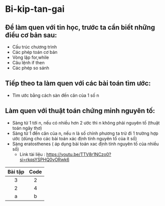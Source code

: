 # Bi-kip-tan-gai

## Để làm quen với tin học, trước ta cần biết những điều cơ bản sau:
- Cấu trúc chương trình
- Các phép toán cơ bản
- Vòng lặp for,while
- Câu lệnh if then
- Các phép so sánh
## Tiếp theo ta làm quen với các bài toán tìm ước:
- Tìm ước bằng cách sàn đến căn của 1 số n
## Làm quen với thuật toán chứng minh nguyên tố:
- Sàng từ 1 tới n, nếu có nhiều hơn 2 ước thì n không phải nguyên tố (thuật toán ngây thơ)
- Sàng từ 1 đến căn của n, nếu n là số chính phương ta trừ đi 1 trường hợp ước (dùng cho các bài toán xác định tính nguyên tố của ít số)
- Sàng eratosthenes ( áp dụng bài toán xac định tính nguyên tố của nhiều số)
  - Link tài liệu : https://youtu.be/TTV8r1NCzo0?si=rkqsYSPHQ0vORwk6


|       Bài tập      |      Code       | 
| :------------:|:-------------:|
|    3          |        2      |  
|     2         |        4      |  
|     a         | b             |




